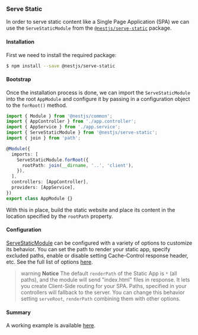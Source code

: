 ### Serve Static

In order to serve static content like a Single Page Application (SPA) we can use the `ServeStaticModule` from the [`@nestjs/serve-static`](https://www.npmjs.com/package/@nestjs/serve-static) package.

#### Installation

First we need to install the required package:

```bash
$ npm install --save @nestjs/serve-static
```

#### Bootstrap

Once the installation process is done, we can import the `ServeStaticModule` into the root `AppModule` and configure it by passing in a configuration object to the `forRoot()` method.

```typescript
import { Module } from '@nestjs/common';
import { AppController } from './app.controller';
import { AppService } from './app.service';
import { ServeStaticModule } from '@nestjs/serve-static';
import { join } from 'path';

@Module({
  imports: [
    ServeStaticModule.forRoot({
      rootPath: join(__dirname, '..', 'client'),
    }),
  ],
  controllers: [AppController],
  providers: [AppService],
})
export class AppModule {}
```

With this in place, build the static website and place its content in the location specified by the `rootPath` property.

#### Configuration

[ServeStaticModule](https://github.com/nestjs/serve-static) can be configured with a variety of options to customize its behavior.
You can set the path to render your static app, specify excluded paths, enable or disable setting Cache-Control response header, etc. See the full list of options [here](https://github.com/nestjs/serve-static/blob/master/lib/interfaces/serve-static-options.interface.ts).

> warning **Notice** The default `renderPath` of the Static App is `*` (all paths), and the module will send "index.html" files in response.
> It lets you create Client-Side routing for your SPA. Paths, specified in your controllers will fallback to the server.
> You can change this behavior setting `serveRoot`, `renderPath` combining them with other options.

#### Summary

A working example is available [here](https://github.com/nestjs/nest/tree/master/sample/24-serve-static).
